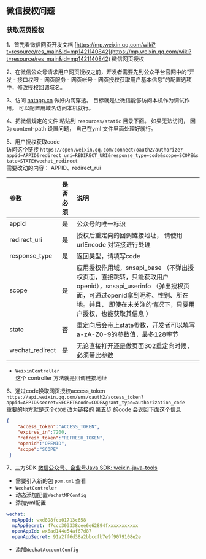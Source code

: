## 微信授权问题

### 获取网页授权
1、首先看微信网页开发文档 [https://mp.weixin.qq.com/wiki?t=resource/res_main&id=mp1421140842](https://mp.weixin.qq.com/wiki?t=resource/res_main&id=mp1421140842) 微信网页授权

2、在微信公众号请求用户网页授权之前，开发者需要先到公众平台官网中的“开发 - 接口权限 - 网页服务 - 网页帐号 - 网页授权获取用户基本信息”的配置选项中，修改授权回调域名。

3、访问 [natapp.cn](https://natapp.cn) 做好内网穿透。 目标就是让微信能够访问本机作为调试作用。 可以配置用域名访问本机就行。

4、把微信规定的文件 粘贴到 `resources/static` 目录下面。 如果无法访问， 因为 content-path 设置问题， 自己在yml 文件里面处理好就行。

5、用户授权获取code                    
访问这个链接 `https://open.weixin.qq.com/connect/oauth2/authorize?appid=APPID&redirect_uri=REDIRECT_URI&response_type=code&scope=SCOPE&state=STATE#wechat_redirect`                   
需要改动的内容： APPID、redirect_rui                         


参数	|是否必须|	说明
:- |:- |:-
appid	|是|	公众号的唯一标识
redirect_uri|	是|	授权后重定向的回调链接地址， 请使用 urlEncode 对链接进行处理
response_type|	是|	返回类型，请填写code
scope|	是|	应用授权作用域，snsapi_base （不弹出授权页面，直接跳转，只能获取用户openid），snsapi_userinfo （弹出授权页面，可通过openid拿到昵称、性别、所在地。并且， 即使在未关注的情况下，只要用户授权，也能获取其信息 ）
state|	否|	重定向后会带上state参数，开发者可以填写a-zA-Z0-9的参数值，最多128字节
wechat_redirect|	是|	无论直接打开还是做页面302重定向时候，必须带此参数

- `WeixinController`                       
这个 controller 方法就是回调链接地址

6、通过code换取网页授权access_token                              
`https://api.weixin.qq.com/sns/oauth2/access_token?appid=APPID&secret=SECRET&code=CODE&grant_type=authorization_code`                           
重要的地方就是这个`CODE` 改为链接的 第五步 的code
会返回下面这个信息
```json
{
    "access_token":"ACCESS_TOKEN",
    "expires_in":7200,
    "refresh_token":"REFRESH_TOKEN",
    "openid":"OPENID",
    "scope":"SCOPE" 
 }
```

7、三方SDK
[微信公众号、企业号Java SDK: weixin-java-tools](https://github.com/chanjarster/weixin-java-tools)                                        
- 需要引入新的包 `pom.xml` 查看                                      
- `WechatControler`                                 
- 动态添加配置`WechatMPConfig`                                
- 添加yml配置                           
```yaml
wechat:
  mpAppId: wxd898fcb01713c658
  mpAppSecret: 47ccc303338cee6e62894fxxxxxxxxxxx
  openAppId: wx6ad144e54af67d87
  openAppSecret: 91a2ff6d38a2bbccfb7e9f9079108e2e
```
- 添加`WechatAccountConfig`


